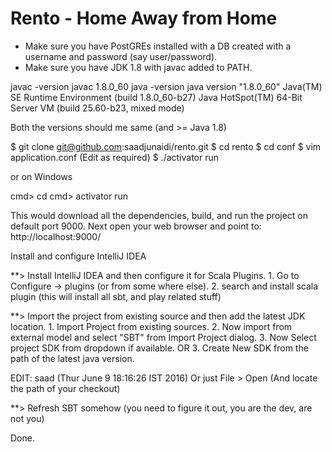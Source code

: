 # Rento - Home Away from Home

- Make sure you have PostGREs installed with a DB created with a username and password (say user/password).
- Make sure you have JDK 1.8 with javac added to PATH.

javac -version
javac 1.8.0_60
java -version
java version "1.8.0_60"
Java(TM) SE Runtime Environment (build 1.8.0_60-b27)
Java HotSpot(TM) 64-Bit Server VM (build 25.60-b23, mixed mode)

Both the versions should me same (and >= Java 1.8)

$ git clone git@github.com:saadjunaidi/rento.git
$ cd rento
$ cd conf
$ vim application.conf      (Edit as required)
$ ./activator run

or on Windows

cmd\> cd <project folder>
cmd\> activator run

This would download all the dependencies, build, and run the project on default port 9000.
Next open your web browser and point to: http://localhost:9000/


Install and configure IntelliJ IDEA

**> Install IntelliJ IDEA and then configure it for Scala Plugins.
	1. Go to Configure -> plugins (or from some where else).
	2. search and install scala plugin (this will install all sbt, and play related stuff)

**> Import the project from existing source and then add the latest JDK location.
	1. Import Project from existing sources.
	2. Now import from external model and select "SBT" from Import Project dialog.
	3. Now Select project SDK from dropdown if available.
			OR
	3. Create New SDK from the path of the latest java version.

EDIT: saad (Thur June 9 18:16:26 IST 2016) Or just File > Open (And locate the path of your checkout)

**> Refresh SBT somehow (you need to figure it out, you are the dev, are not you)

Done.
